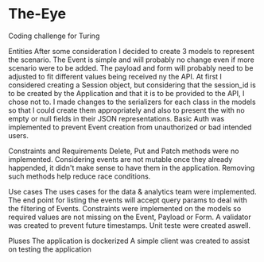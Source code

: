 # The-Eye
Coding challenge for Turing

Entities
After some consideration I decided to create 3 models to represent the scenario.
The Event is simple and will probably no change even if more scenario were to be added.
The payload and form will probably need to be adjusted to fit different values being received ny the API.
At first I considered creating a Session object, but considering that the session_id is to be created by the Application and that it is to be provided to the API, I chose not to.
I made changes to the serializers for each class in the models so that I could create them appropriately and also to present the with no empty or null fields in their JSON representations.
Basic Auth was implemented to prevent Event creation from unauthorized or bad intended users.

Constraints and Requirements
Delete, Put and Patch methods were no implemented. Considering events are not mutable once they already happended, it didn't make sense to have them in the application.
Removing such methods help reduce race conditions.

Use cases
The uses cases for the data & analytics team were implemented. The end point for listing the events will accept query params to deal with the filtering of Events.
Constraints were implemented on the models so required values are not missing on the Event, Payload or Form.
A validator was created to prevent future timestamps.
Unit teste were created aswell.

Pluses
The application is dockerized
A simple client was created to assist on testing the application